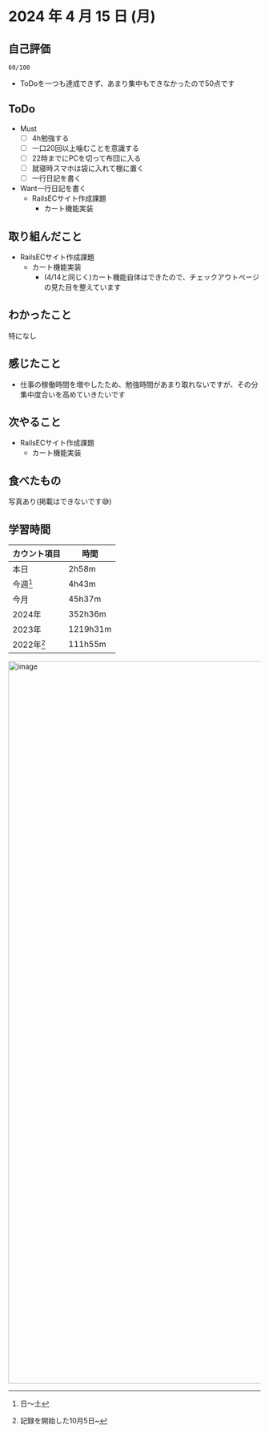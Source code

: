 # 2024 年 4 月 15 日 (月)

## 自己評価
```
60/100
```
- ToDoを一つも達成できず、あまり集中もできなかったので50点です

## ToDo
- Must
  - [ ] 4h勉強する
  - [ ] 一口20回以上噛むことを意識する
  - [ ] 22時までにPCを切って布団に入る
  - [ ] 就寝時スマホは袋に入れて棚に置く
  - [ ] 一行日記を書く
- Want一行日記を書く
  - RailsECサイト作成課題
    - カート機能実装

## 取り組んだこと
- RailsECサイト作成課題
  - カート機能実装
    - (4/14と同じく)カート機能自体はできたので、チェックアウトページの見た目を整えています

## わかったこと
特になし

## 感じたこと
- 仕事の稼働時間を増やしたため、勉強時間があまり取れないですが、その分集中度合いを高めていきたいです

## 次やること
- RailsECサイト作成課題
  - カート機能実装

## 食べたもの
写真あり(掲載はできないです😅)

## 学習時間
|カウント項目|時間|
|----|----|
|本日|2h58m|
|今週[^1]|4h43m|
|今月|45h37m|
|2024年|352h36m|
|2023年|1219h31m|
|2022年[^2]|111h55m|

[^1]: 日〜土
[^2]: 記録を開始した10月5日~

<img width="1440" alt="image" src="https://github.com/nil-ramuda/daily_report/assets/94735931/cecc5524-a247-485a-8aab-41befbe348eb">
